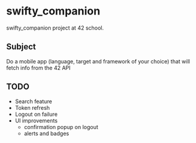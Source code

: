 # swifty_companion
swifty_companion project at 42 school.

## Subject
Do a mobile app (language, target and framework of your choice) that will fetch info from the 42 API

## TODO
- Search feature
- Token refresh
- Logout on failure
- UI improvements
  - confirmation popup on logout
  - alerts and badges
